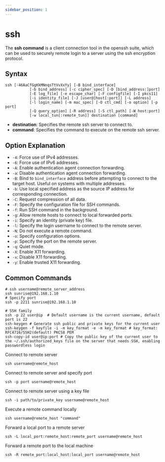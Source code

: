 ```yaml
---
sidebar_position: 1
---
```


# ssh

The **ssh command** is a client connection tool in the openssh suite, which can be used to securely remote login to a server using the ssh encryption protocol.

## Syntax

```
ssh [-46AaCfGgKkMNnqsTtVvXxYy] [-B bind_interface]
           [-b bind_address] [-c cipher_spec] [-D [bind_address:]port]
           [-E log_file] [-e escape_char] [-F configfile] [-I pkcs11]
           [-i identity_file] [-J [user@]host[:port]] [-L address]
           [-l login_name] [-m mac_spec] [-O ctl_cmd] [-o option] [-p port]
           [-Q query_option] [-R address] [-S ctl_path] [-W host:port]
           [-w local_tun[:remote_tun]] destination [command]
```

- **destination**: Specifies the remote ssh server to connect to.
- **command**: Specifies the command to execute on the remote ssh server.

## Option Explanation

- `-4`: Force use of IPv4 addresses.
- `-6`: Force use of IPv6 addresses.
- `-A`: Enable authentication agent connection forwarding.
- `-a`: Disable authentication agent connection forwarding.
- `-B`: Bind to `bind_interface` address before attempting to connect to the target host. Useful on systems with multiple addresses.
- `-b`: Use local specified address as the source IP address for corresponding connection.
- `-C`: Request compression of all data.
- `-F`: Specify the configuration file for SSH commands.
- `-f`: Run SSH command in the background.
- `-g`: Allow remote hosts to connect to local forwarded ports.
- `-i`: Specify an identity (private key) file.
- `-l`: Specify the login username to connect to the remote server.
- `-N`: Do not execute a remote command.
- `-o`: Specify configuration options.
- `-p`: Specify the port on the remote server.
- `-q`: Quiet mode.
- `-X`: Enable X11 forwarding.
- `-x`: Disable X11 forwarding.
- `-y`: Enable trusted X11 forwarding.

## Common Commands

```shell
# ssh username@remote_server_address
ssh sunrise@192.168.1.10
# Specify port
ssh -p 2211 sunrise@192.168.1.10

# SSH family
ssh -p 22 user@ip  # Default username is the current username, default port is 22
ssh-keygen # Generate ssh public and private keys for the current user
ssh-keygen -f keyfile -i -m key_format -e -m key_format # key_format: RFC4716/SSH2(default) PKCS8 PEM
ssh-copy-id user@ip:port # Copy the public key of the current user to the ~/.ssh/authorized_keys file on the server that needs SSH, enabling passwordless login
```

Connect to remote server

```shell
ssh username@remote_host
```

Connect to remote server and specify port

```shell
ssh -p port username@remote_host
```

Connect to remote server using a key file

```shell
ssh -i path/to/private_key username@remote_host
```

Execute a remote command locally

```shell
ssh username@remote_host "command"
```

Forward a local port to a remote server

```shell
ssh -L local_port:remote_host:remote_port username@remote_host
```

Forward a remote port to the local machine

```shell
ssh -R remote_port:local_host:local_port username@remote_host
```